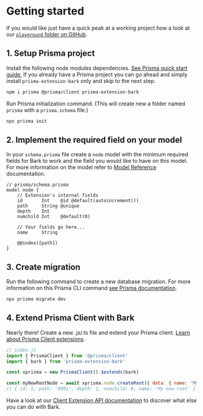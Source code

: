 # Getting started

If you would like just have a quick peak at a working project how a look at our [`playground` folder on GitHub](https://github.com/adamjkb/bark/tree/main/playground).

## 1. Setup Prisma project

Install the following node modules dependencies. [See Prisma quick start guide.](https://www.prisma.io/docs/getting-started/quickstart) If you already have a Prisma project you can go ahead and simply install `prisma-extension-bark` only and skip to the next step.

```bash
npm i prisma @prisma/client prisma-extension-bark
```

Run Prisma initialization command. (This will create new a folder named `prisma` with a `prisma.schema` file.)

```bash
npx prisma init
```

## 2. Implement the required field on your model

In your `schema.prisma` file create a `node` model with the minimum required fields for Bark to work and the field you would like to have on this model. For more information on the model refer to [Model Reference](model-reference.md) documentation.

```prisma
// prisma/schema.prisma
model node {
    // Extension's internal fields
    id       Int    @id @default(autoincrement())
    path     String @unique
    depth    Int
    numchild Int    @default(0)
    
	// Your fields go here...
    name     String

    @@index([path])
}
```

## 3. Create migration

Run the following command to create a new database migration. For more information on this Prisma CLI command [see Prisma documentation](https://www.prisma.io/docs/reference/api-reference/command-reference#migrate-dev).

```bash
npx prisma migrate dev
```

## 4. Extend Prisma Client with Bark

Nearly there! Create a new .js/.ts file and extend your Prisma client.  [Learn about Prisma Client extensions](https://www.prisma.io/docs/concepts/components/prisma-client/client-extensions#about-prisma-client-extensions).

```js
// index.js
import { PrismaClient } from '@prisma/client'
import { bark } from 'prisma-extension-bark'

const xprisma = new PrismaClient().$extends(bark)

const myNewRootNode = await xprisma.node.createRoot({ data: { name: 'My new root' } })
// { id: 1, path: '0001', depth: 1, numchild: 0, name: 'My new root' }
```

Have a look at our [Client Extension API documentation](/docs/client-extension-api-reference.md) to discover what else you can do with Bark. 